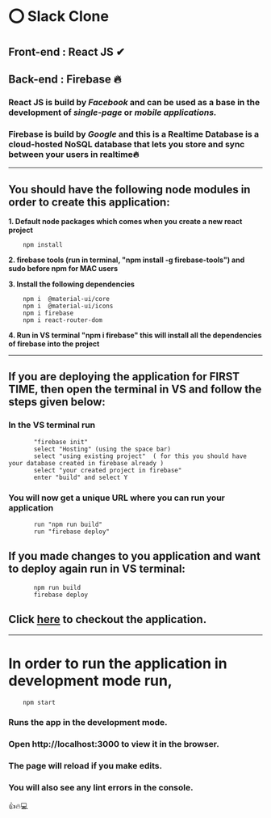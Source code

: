 # ⭕ Slack Clone

## **Front-end : React JS** ✔

## **Back-end : Firebase** 🔥

### **React JS** is build by _Facebook_ and can be used as a base in the development of _single-page_ or _mobile applications._

### **Firebase** is build by _Google_ and this is a Realtime Database is a cloud-hosted NoSQL database that lets you store and sync between your users in realtime🔥

---

## You should have the following node modules in order to create this application:

**1. Default node packages which comes when you create a new react project**

        npm install

**2. firebase tools (run in terminal, "npm install -g firebase-tools") and sudo before npm for MAC users**

**3. Install the following dependencies**

        npm i  @material-ui/core
        npm i  @material-ui/icons
        npm i firebase
        npm i react-router-dom
        

**4. Run in VS terminal "npm i firebase" this will install all the dependencies of firebase into the project**

---

## If you are deploying the application for FIRST TIME, then open the terminal in VS and follow the steps given below:

### In the VS terminal run

           "firebase init"
           select "Hosting" (using the space bar)
           select "using existing project"  ( for this you should have your database created in firebase already )
           select "your created project in firebase"
           enter "build" and select Y

### You will now get a unique URL where you can run your application

           run "npm run build"
           run "firebase deploy"

## If you made changes to you application and want to deploy again run in VS terminal:

           npm run build
           firebase deploy

## Click [here]() to checkout the application.

---

# In order to run the application in development mode run,

        npm start


### Runs the app in the development mode.

### Open http://localhost:3000 to view it in the browser.

### The page will reload if you make edits.

### You will also see any lint errors in the console.

👍🔥💻
